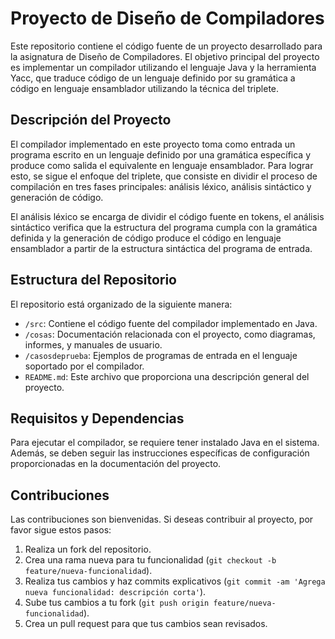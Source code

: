 # Proyecto de Diseño de Compiladores

Este repositorio contiene el código fuente de un proyecto desarrollado para la asignatura de Diseño de Compiladores. El objetivo principal del proyecto es implementar un compilador utilizando el lenguaje Java y la herramienta Yacc, que traduce código de un lenguaje definido por su gramática a código en lenguaje ensamblador utilizando la técnica del triplete.

## Descripción del Proyecto

El compilador implementado en este proyecto toma como entrada un programa escrito en un lenguaje definido por una gramática específica y produce como salida el equivalente en lenguaje ensamblador. Para lograr esto, se sigue el enfoque del triplete, que consiste en dividir el proceso de compilación en tres fases principales: análisis léxico, análisis sintáctico y generación de código.

El análisis léxico se encarga de dividir el código fuente en tokens, el análisis sintáctico verifica que la estructura del programa cumpla con la gramática definida y la generación de código produce el código en lenguaje ensamblador a partir de la estructura sintáctica del programa de entrada.

## Estructura del Repositorio

El repositorio está organizado de la siguiente manera:

- `/src`: Contiene el código fuente del compilador implementado en Java.
- `/cosas`: Documentación relacionada con el proyecto, como diagramas, informes, y manuales de usuario.
- `/casosdeprueba`: Ejemplos de programas de entrada en el lenguaje soportado por el compilador.
- `README.md`: Este archivo que proporciona una descripción general del proyecto.

## Requisitos y Dependencias

Para ejecutar el compilador, se requiere tener instalado Java en el sistema. Además, se deben seguir las instrucciones específicas de configuración proporcionadas en la documentación del proyecto.

## Contribuciones

Las contribuciones son bienvenidas. Si deseas contribuir al proyecto, por favor sigue estos pasos:

1. Realiza un fork del repositorio.
2. Crea una rama nueva para tu funcionalidad (`git checkout -b feature/nueva-funcionalidad`).
3. Realiza tus cambios y haz commits explicativos (`git commit -am 'Agrega nueva funcionalidad: descripción corta'`).
4. Sube tus cambios a tu fork (`git push origin feature/nueva-funcionalidad`).
5. Crea un pull request para que tus cambios sean revisados.
